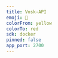 ```yaml
---
title: Vosk-API
emoji: 🚀
colorFrom: yellow
colorTo: red
sdk: docker
pinned: false
app_port: 2700
---
```

